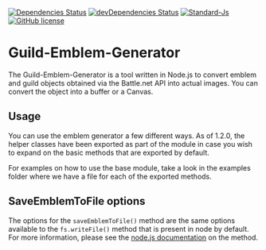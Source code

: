 [![Dependencies Status](https://david-dm.org/TeamJeeves/Guild-Emblem-Generator/status.svg)](https://david-dm.org/TeamJeeves/Guild-Emblem-Generator)
[![devDependencies Status](https://david-dm.org/TeamJeeves/Guild-Emblem-Generator/dev-status.svg)](https://david-dm.org/TeamJeeves/Guild-Emblem-Generator?type=dev)
[![Standard-Js](https://img.shields.io/badge/code_style-standard-brightgreen.svg?style=flat-square)](https://standardjs.com/)
[![GitHub license](https://img.shields.io/github/license/TeamJeeves/Guild-Emblem-Generator.svg?style=flat-square)](https://github.com/TeamJeeves/Guild-Emblem-Generator/blob/master/LICENSE.md)

# Guild-Emblem-Generator

The Guild-Emblem-Generator is a tool written in Node.js to convert emblem and
guild objects obtained via the Battle.net API into actual images. You can
convert the object into a buffer or a Canvas.

## Usage

You can use the emblem generator a few different ways. As of 1.2.0, the helper
classes have been exported as part of the module in case you wish to expand on
the basic methods that are exported by default.

For examples on how to use the base module, take a look in the examples folder
where we have a file for each of the exported methods.

## SaveEmblemToFile options

The options for the `saveEmblemToFile()` method are the same options available
to the `fs.writeFile()` method that is present in node by default. For more
information, please see the [node.js documentation](https://nodejs.org/api/fs.html#fs_fs_writefile_file_data_options_callback)
on the method.